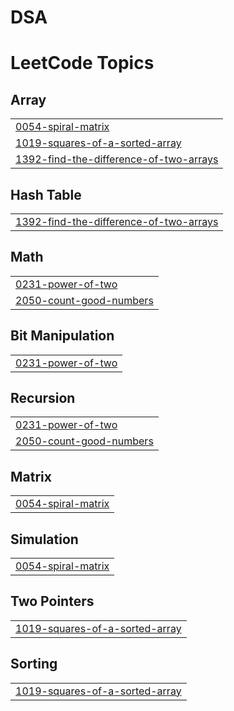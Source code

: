 # DSA
<!---LeetCode Topics Start-->
# LeetCode Topics
## Array
|  |
| ------- |
| [0054-spiral-matrix](https://github.com/Suhatasmiya/DSA/tree/master/0054-spiral-matrix) |
| [1019-squares-of-a-sorted-array](https://github.com/Suhatasmiya/DSA/tree/master/1019-squares-of-a-sorted-array) |
| [1392-find-the-difference-of-two-arrays](https://github.com/Suhatasmiya/DSA/tree/master/1392-find-the-difference-of-two-arrays) |
## Hash Table
|  |
| ------- |
| [1392-find-the-difference-of-two-arrays](https://github.com/Suhatasmiya/DSA/tree/master/1392-find-the-difference-of-two-arrays) |
## Math
|  |
| ------- |
| [0231-power-of-two](https://github.com/Suhatasmiya/DSA/tree/master/0231-power-of-two) |
| [2050-count-good-numbers](https://github.com/Suhatasmiya/DSA/tree/master/2050-count-good-numbers) |
## Bit Manipulation
|  |
| ------- |
| [0231-power-of-two](https://github.com/Suhatasmiya/DSA/tree/master/0231-power-of-two) |
## Recursion
|  |
| ------- |
| [0231-power-of-two](https://github.com/Suhatasmiya/DSA/tree/master/0231-power-of-two) |
| [2050-count-good-numbers](https://github.com/Suhatasmiya/DSA/tree/master/2050-count-good-numbers) |
## Matrix
|  |
| ------- |
| [0054-spiral-matrix](https://github.com/Suhatasmiya/DSA/tree/master/0054-spiral-matrix) |
## Simulation
|  |
| ------- |
| [0054-spiral-matrix](https://github.com/Suhatasmiya/DSA/tree/master/0054-spiral-matrix) |
## Two Pointers
|  |
| ------- |
| [1019-squares-of-a-sorted-array](https://github.com/Suhatasmiya/DSA/tree/master/1019-squares-of-a-sorted-array) |
## Sorting
|  |
| ------- |
| [1019-squares-of-a-sorted-array](https://github.com/Suhatasmiya/DSA/tree/master/1019-squares-of-a-sorted-array) |
<!---LeetCode Topics End-->